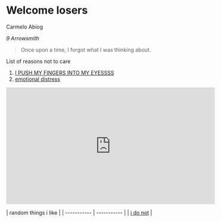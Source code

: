 # Welcome losers
Carmelo Abiog

*9 Arrowsmith*

> Once upon a time, I forgot what I was thinking about. 

List of reasons not to care

1. [I PUSH MY FINGERS INTO MY EYESSSS](https://youtu.be/6fVE8kSM43I0)
2. [emotional distress](https://www.youtube.com/watch?v=FvOpPeKSf_4)

<iframe width="560" height="315" src="https://www.youtube.com/embed/dFlDRhvM4L0" title="YouTube video player" frameborder="0" allow="accelerometer; autoplay; clipboard-write; encrypted-media; gyroscope; picture-in-picture; web-share" allowfullscreen></iframe>


| random things i like |
| ----------- | ----------- |
| [i do not](https://www.youtube.com/watch?v=OFeb1LK1vhM) |
